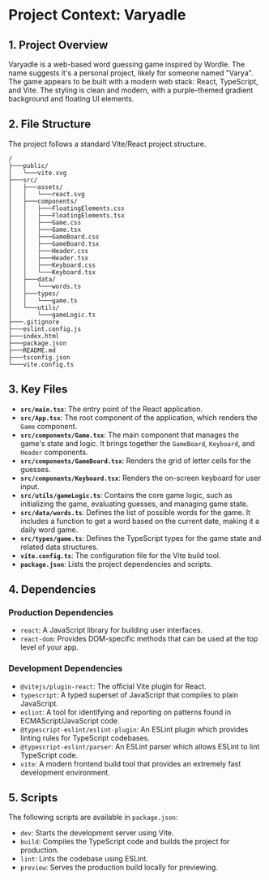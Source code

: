# Project Context: Varyadle

## 1. Project Overview

Varyadle is a web-based word guessing game inspired by Wordle. The name suggests it's a personal project, likely for someone named "Varya". The game appears to be built with a modern web stack: React, TypeScript, and Vite. The styling is clean and modern, with a purple-themed gradient background and floating UI elements.

## 2. File Structure

The project follows a standard Vite/React project structure.

```
/
├───public/
│   └───vite.svg
├───src/
│   ├───assets/
│   │   └───react.svg
│   ├───components/
│   │   ├───FloatingElements.css
│   │   ├───FloatingElements.tsx
│   │   ├───Game.css
│   │   ├───Game.tsx
│   │   ├───GameBoard.css
│   │   ├───GameBoard.tsx
│   │   ├───Header.css
│   │   ├───Header.tsx
│   │   ├───Keyboard.css
│   │   └───Keyboard.tsx
│   ├───data/
│   │   └───words.ts
│   ├───types/
│   │   └───game.ts
│   └───utils/
│       └───gameLogic.ts
├───.gitignore
├───eslint.config.js
├───index.html
├───package.json
├───README.md
├───tsconfig.json
└───vite.config.ts
```

## 3. Key Files

*   **`src/main.tsx`**: The entry point of the React application.
*   **`src/App.tsx`**: The root component of the application, which renders the `Game` component.
*   **`src/components/Game.tsx`**: The main component that manages the game's state and logic. It brings together the `GameBoard`, `Keyboard`, and `Header` components.
*   **`src/components/GameBoard.tsx`**: Renders the grid of letter cells for the guesses.
*   **`src/components/Keyboard.tsx`**: Renders the on-screen keyboard for user input.
*   **`src/utils/gameLogic.ts`**: Contains the core game logic, such as initializing the game, evaluating guesses, and managing game state.
*   **`src/data/words.ts`**: Defines the list of possible words for the game. It includes a function to get a word based on the current date, making it a daily word game.
*   **`src/types/game.ts`**: Defines the TypeScript types for the game state and related data structures.
*   **`vite.config.ts`**: The configuration file for the Vite build tool.
*   **`package.json`**: Lists the project dependencies and scripts.

## 4. Dependencies

### Production Dependencies

*   `react`: A JavaScript library for building user interfaces.
*   `react-dom`: Provides DOM-specific methods that can be used at the top level of your app.

### Development Dependencies

*   `@vitejs/plugin-react`: The official Vite plugin for React.
*   `typescript`: A typed superset of JavaScript that compiles to plain JavaScript.
*   `eslint`: A tool for identifying and reporting on patterns found in ECMAScript/JavaScript code.
*   `@typescript-eslint/eslint-plugin`: An ESLint plugin which provides linting rules for TypeScript codebases.
*   `@typescript-eslint/parser`: An ESLint parser which allows ESLint to lint TypeScript code.
*   `vite`: A modern frontend build tool that provides an extremely fast development environment.

## 5. Scripts

The following scripts are available in `package.json`:

*   `dev`: Starts the development server using Vite.
*   `build`: Compiles the TypeScript code and builds the project for production.
*   `lint`: Lints the codebase using ESLint.
*   `preview`: Serves the production build locally for previewing.
